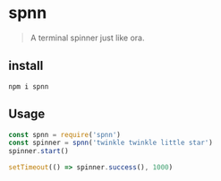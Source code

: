 # spnn
> A terminal spinner just like ora.

## install
```
npm i spnn
```

## Usage
``` js
const spnn = require('spnn')
const spinner = spnn('twinkle twinkle little star')
spinner.start()

setTimeout(() => spinner.success(), 1000)
```